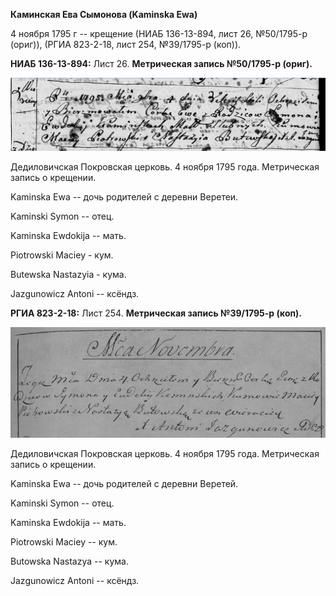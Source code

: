**Каминская Ева Сымонова (Kaminska Ewa)**

4 ноября 1795 г -- крещение (НИАБ 136-13-894, лист 26, №50/1795-р
(ориг)), (РГИА 823-2-18, лист 254, №39/1795-р (коп)).

**НИАБ 136-13-894:** Лист 26. **Метрическая запись №50/1795-р (ориг).**

![](./media/ff7011d37153891599c2a275f70398b803736486.png)

Дедиловичская Покровская церковь. 4 ноября 1795 года. Метрическая запись
о крещении.

Kaminska Ewa -- дочь родителей с деревни Веретеи.

Kaminski Symon -- отец.

Kaminska Ewdokija -- мать.

Piotrowski Maciey - кум.

Butewska Nastazyia - кума.

Jazgunowicz Antoni -- ксёндз.

**РГИА 823-2-18:** Лист 254. **Метрическая запись №39/1795-р (коп).**

![](./media/85834ae2fb841feb8e2923e5a0408702737c0483.png)

Дедиловичская Покровская церковь. 4 ноября 1795 года. Метрическая запись
о крещении.

Kaminska Ewa -- дочь родителей с деревни Веретей.

Kaminski Symon -- отец.

Kaminska Ewdokija -- мать.

Piotrowski Maciey -- кум.

Butowska Nastazya -- кума.

Jazgunowicz Antoni -- ксёндз.
